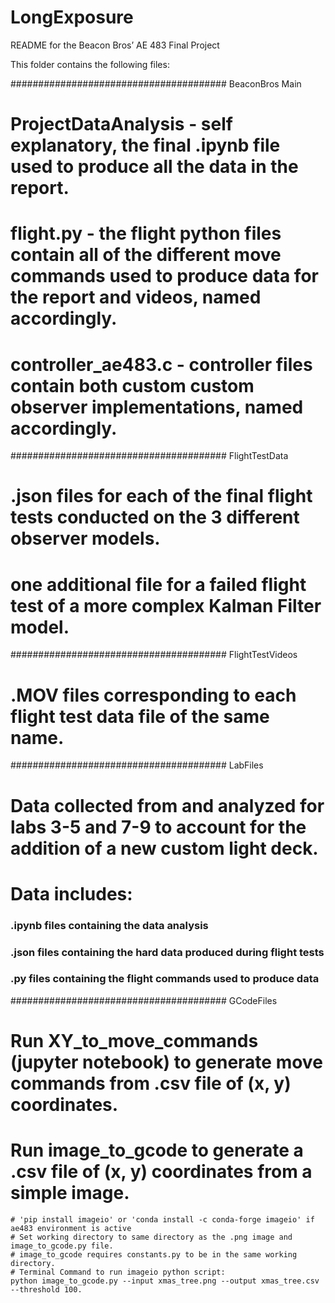 # LongExposure

README for the Beacon Bros’ AE 483 Final Project

This folder contains the following files:

####################################### BeaconBros Main 
# ProjectDataAnalysis - self explanatory, the final .ipynb file used to produce all the data in the report.
# flight.py - the flight python files contain all of the different move commands used to produce data for the report and videos, named accordingly.
# controller_ae483.c - controller files contain both custom custom observer implementations, named accordingly.

####################################### FlightTestData 
# .json files for each of the final flight tests conducted on the 3 different observer models.
# one additional file for a failed flight test of a more complex Kalman Filter model.

####################################### FlightTestVideos 
# .MOV files corresponding to each flight test data file of the same name.

####################################### LabFiles 
# Data collected from and analyzed for labs 3-5 and 7-9 to account for the addition of a new custom light deck.
# Data includes:
### .ipynb files containing the data analysis
### .json files containing the hard data produced during flight tests
### .py files containing the flight commands used to produce data

####################################### GCodeFiles 
# Run XY_to_move_commands (jupyter notebook) to generate move commands from .csv file of (x, y) coordinates.

# Run image_to_gcode to generate a .csv file of (x, y) coordinates from a simple image.
    # 'pip install imageio' or 'conda install -c conda-forge imageio' if ae483 environment is active
    # Set working directory to same directory as the .png image and image_to_gcode.py file.
    # image_to_gcode requires constants.py to be in the same working directory.
    # Terminal Command to run imageio python script:
    python image_to_gcode.py --input xmas_tree.png --output xmas_tree.csv --threshold 100.
